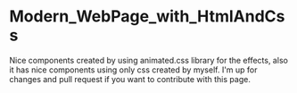 # Modern_WebPage_with_HtmlAndCss

Nice components created by using animated.css library for the effects, also it has nice components using only css created by myself. I'm up for changes and pull request if you want to contribute with this page.
